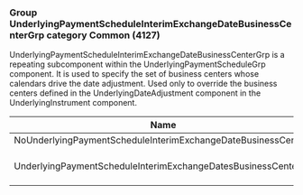 ### Group UnderlyingPaymentScheduleInterimExchangeDateBusinessCenterGrp category Common (4127)

UnderlyingPaymentScheduleInterimExchangeDateBusinessCenterGrp is a repeating subcomponent within the UnderlyingPaymentScheduleGrp component. It is used to specify the set of business centers whose calendars drive the date adjustment. Used only to override the business centers defined in the UnderlyingDateAdjustment component in the UnderlyingInstrument component.

| Name                                                          | Tag   | Req'd | Documentation                                                                         |
|---------------------------------------------------------------|-------|----------|---------------------------------------------------------------------------------------|
| NoUnderlyingPaymentScheduleInterimExchangeDateBusinessCenters | 40967 |       |                                                                                       |
| UnderlyingPaymentScheduleInterimExchangeDatesBusinessCenter   | 40699 |       | Required if NoUnderlyingPaymentScheduleInterimExchangeDateBusinessCenters(40967) > 0. |

